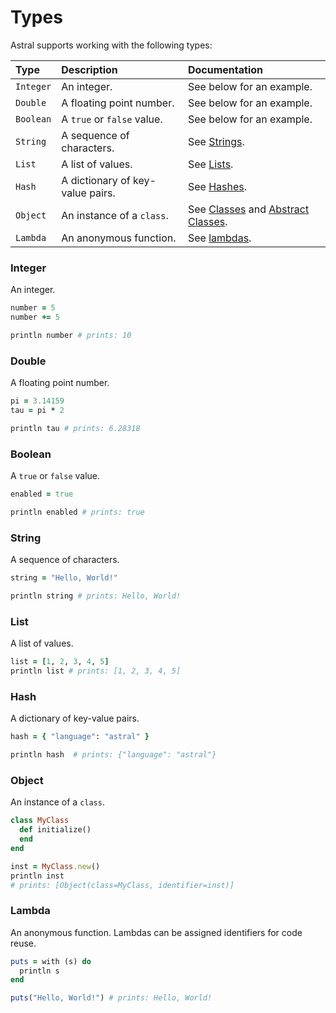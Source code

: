 # Types

Astral supports working with the following types: 

| Type | Description | Documentation |
| :--- | :--- | :--- |
| `Integer` | An integer. | See below for an example. |
| `Double` | A floating point number. | See below for an example. |
| `Boolean` | A `true` or `false` value. | See below for an example. |
| `String` | A sequence of characters. | See [Strings](strings.md). |
| `List` | A list of values. | See [Lists](lists.md). |
| `Hash` | A dictionary of key-value pairs. | See [Hashes](hashes.md). |
| `Object` | An instance of a `class`. | See [Classes](classes.md) and [Abstract Classes](abstract_classes.md). |
| `Lambda` | An anonymous function. | See [lambdas](lambdas.md). |

### Integer

An integer.

```ruby
number = 5
number += 5

println number # prints: 10
```

### Double

A floating point number.

```ruby
pi = 3.14159
tau = pi * 2

println tau # prints: 6.28318
```

### Boolean

A `true` or `false` value.

```ruby
enabled = true

println enabled # prints: true
```

### String

A sequence of characters.

```ruby
string = "Hello, World!"

println string # prints: Hello, World!
```

### List

A list of values.

```ruby
list = [1, 2, 3, 4, 5]
println list # prints: [1, 2, 3, 4, 5]
```

### Hash

A dictionary of key-value pairs.

```ruby
hash = { "language": "astral" }

println hash  # prints: {"language": "astral"}
```

### Object

An instance of a `class`.

```ruby
class MyClass
  def initialize()
  end
end

inst = MyClass.new()
println inst
# prints: [Object(class=MyClass, identifier=inst)]
```

### Lambda

An anonymous function. Lambdas can be assigned identifiers for code reuse.

```ruby
puts = with (s) do
  println s
end

puts("Hello, World!") # prints: Hello, World!
```

